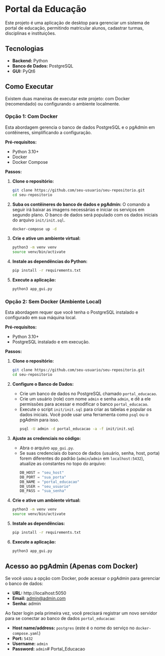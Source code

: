 # Portal da Educação

Este projeto é uma aplicação de desktop para gerenciar um sistema de portal de educação, permitindo matricular alunos, cadastrar turmas, disciplinas e instituições.

## Tecnologias

* **Backend:** Python
* **Banco de Dados:** PostgreSQL
* **GUI:** PyQt6

## Como Executar

Existem duas maneiras de executar este projeto: com Docker (recomendado) ou configurando o ambiente localmente.

### Opção 1: Com Docker

Esta abordagem gerencia o banco de dados PostgreSQL e o pgAdmin em contêineres, simplificando a configuração.

**Pré-requisitos:**
* Python 3.10+
* Docker
* Docker Compose

**Passos:**

1. **Clone o repositório:**
   ```bash
   git clone https://github.com/seu-usuario/seu-repositorio.git
   cd seu-repositorio
   ```

2. **Suba os contêineres do banco de dados e pgAdmin:**
   O comando a seguir irá baixar as imagens necessárias e iniciar os serviços em segundo plano. O banco de dados será populado com os dados iniciais do arquivo `init/init.sql`.
   ```bash
   docker-compose up -d
   ```

3. **Crie e ative um ambiente virtual:**
   ```bash
   python3 -m venv venv
   source venv/bin/activate
   ```

4. **Instale as dependências do Python:**
   ```bash
   pip install -r requirements.txt
   ```

5. **Execute a aplicação:**
   ```bash
   python3 app_gui.py
   ```

### Opção 2: Sem Docker (Ambiente Local)

Esta abordagem requer que você tenha o PostgreSQL instalado e configurado em sua máquina local.

**Pré-requisitos:**
* Python 3.10+
* PostgreSQL instalado e em execução.

**Passos:**

1. **Clone o repositório:**
   ```bash
   git clone https://github.com/seu-usuario/seu-repositorio.git
   cd seu-repositorio
   ```

2. **Configure o Banco de Dados:**
   - Crie um banco de dados no PostgreSQL chamado `portal_educacao`.
   - Crie um usuário (role) com nome `admin` e senha `admin`, e dê a ele permissões para acessar e modificar o banco `portal_educacao`.
   - Execute o script `init/init.sql` para criar as tabelas e popular os dados iniciais. Você pode usar uma ferramenta como `psql` ou o pgAdmin para isso.
     ```bash
     psql -U admin -d portal_educacao -a -f init/init.sql
     ```

3. **Ajuste as credenciais no código:**
   - Abra o arquivo `app_gui.py`.
   - Se suas credenciais do banco de dados (usuário, senha, host, porta) forem diferentes do padrão (`admin`/`admin` em `localhost:5432`), atualize as constantes no topo do arquivo:
     ```python
     DB_HOST = "seu_host"
     DB_PORT = "sua_porta"
     DB_NAME = "portal_educacao"
     DB_USER = "seu_usuario"
     DB_PASS = "sua_senha"
     ```

4. **Crie e ative um ambiente virtual:**
   ```bash
   python3 -m venv venv
   source venv/bin/activate
   ```

5. **Instale as dependências:**
   ```bash
   pip install -r requirements.txt
   ```

6. **Execute a aplicação:**
   ```bash
   python3 app_gui.py
   ```

## Acesso ao pgAdmin (Apenas com Docker)

Se você usou a opção com Docker, pode acessar o pgAdmin para gerenciar o banco de dados:

* **URL:** http://localhost:5050
* **Email:** admin@admin.com
* **Senha:** admin

Ao fazer login pela primeira vez, você precisará registrar um novo servidor para se conectar ao banco de dados `portal_educacao`:
* **Host name/address:** `postgres` (este é o nome do serviço no `docker-compose.yaml`)
* **Port:** `5432`
* **Username:** `admin`
* **Password:** `admin`# Portal_Educacao
